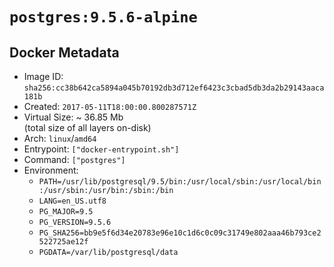 # `postgres:9.5.6-alpine`

## Docker Metadata

- Image ID: `sha256:cc38b642ca5894a045b70192db3d712ef6423c3cbad5db3da2b29143aaca181b`
- Created: `2017-05-11T18:00:00.800287571Z`
- Virtual Size: ~ 36.85 Mb  
  (total size of all layers on-disk)
- Arch: `linux`/`amd64`
- Entrypoint: `["docker-entrypoint.sh"]`
- Command: `["postgres"]`
- Environment:
  - `PATH=/usr/lib/postgresql/9.5/bin:/usr/local/sbin:/usr/local/bin:/usr/sbin:/usr/bin:/sbin:/bin`
  - `LANG=en_US.utf8`
  - `PG_MAJOR=9.5`
  - `PG_VERSION=9.5.6`
  - `PG_SHA256=bb9e5f6d34e20783e96e10c1d6c0c09c31749e802aaa46b793ce2522725ae12f`
  - `PGDATA=/var/lib/postgresql/data`
